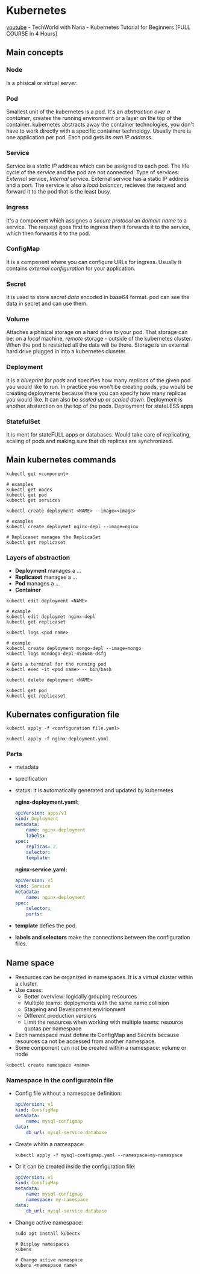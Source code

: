 # Kubernetes

[youtube](https://youtu.be/X48VuDVv0do) - TechWorld with Nana - Kubernetes Tutorial for Beginners [FULL COURSE in 4 Hours]

## Main concepts

### Node
Is a phisical or virtual *server*.

### Pod
Smallest unit of the kubernetes is a pod. It's an *abstraction over a container*, creates the running environment or a layer on the top of the container. kubernetes abstracts away the container technologies, you don't have to work directly with a specific container technology. Usually there is one application per pod. Each pod gets its *own IP address*.

### Service
Service is a *static IP* address which can be assigned to each pod. The life cycle of the *service* and the pod are not connected. Type of services: *External* service, *Internal* service. External service has a static IP address and a port. The service is also a *load balancer*, recieves the request and forward it to the pod that is the least busy.

### Ingress
It's a component which assignes a *secure protocol* an *domain name* to a service. The request goes first to ingress then it forwards it to the service, which then forwards it to the pod.

### ConfigMap
It is a component where you can configure URLs for ingress. Usually it contains *external configuration* for your application.

### Secret
It is used to store *secret data* encoded in base64 format. pod can see the data in secret and can use them.

### Volume
Attaches a phisical storage on a hard drive to your pod. That storage can be: on a *local* machine, *remote* storage - outside of the kubernetes cluster. When the pod is restarted all the data will be there. Storage is an external hard drive plugged in into a kubernetes cluseter.

### Deployment
It is a *blueprint for pods* and specifies how many *replicas* of the given pod you would like to run. In practice you won't be creating pods, you would be creating deployments because there you can specify how many replicas you would like. It can also be *scaled up* or *scaled down*. Deployment is another abstarction on the top of the pods. Deployment for stateLESS apps

### StatefulSet
It is ment for stateFULL apps or databases. Would take care of replicating, scaling of pods and making sure that db replicas are synchronized.

## Main kubernetes commands

```shell
kubectl get <component>

# examples
kubectl get nodes
kubectl get pod
kubectl get services
```

```shell
kubectl create deployment <NAME> --image=<image>

# examples
kubectl create deploymet nginx-depl --image=nginx

# Replicaset manages the ReplicaSet
kubectl get replicaset
```

### Layers of abstraction

- **Deployment** manages a ...
- **Replicaset** manages a ...
- **Pod** manages a ...
- **Container**

```shell
kubectl edit deployment <NAME> 

# example
kubectl edit deploymet nginx-depl 
kubectl get replicaset
```

```shell 
kubectl logs <pod name> 

# example 
kubectl create deployment mongo-depl --image=mongo 
kubectl logs mondogo-depl-454648-dsfg
```


```shell
# Gets a terminal for the running pod
kubectl exec -it <pod name> -- bin/bash
```

```shell
kubectl delete deployment <NAME>

kubectl get pod
kubectl get replicaset
```

## Kubernates configuration file

```shell
kubectl apply -f <configuration file.yaml> 

kubectl apply -f nginx-deployment.yaml
```
    
### Parts

- metadata
- specification
- status: it is automatically generated and updated by kubernetes

    **nginx-deployment.yaml:**
    ```yaml
    apiVersion: apps/v1
    kind: Deployment
    metadata:
        name: nginx-deployment 
        labels: 
    spec:
        replicas: 2
        selector:
        template:
    ```
    
    **nginx-service.yaml:**
    ```yaml
    apiVersion: v1
    kind: Service
    metadata:
        name: nginx-deployment 
    spec:
        selector:
        ports:
    ```

- **template** defies the pod.
- **labels and selectors** make the connections between the configuration files.

## Name space

- Resources can be organized in namespaces. It is a virtual cluster within a cluster.
- Use cases:
    + Better overview: logically grouping resources
    + Multiple teams: deployments with the same name collision
    + Stageing and Development envirionment
    + Different production versions
    + Limit the resources when working with multiple teams: resource quotas per namespace
- Each namespace must define its ConfigMap and Secrets because resources ca not be accessed from another namespace. 
- Some component can not be created within a namespace: volume or node

```shell
kubectl create namespace <name> 
```

### Namespace in the configuratoin file

- Config file without a namespcae definition:
    ```yaml
    apiVersion: v1
    kind: ConsfigMap
    metadata:
        name: mysql-configmap
    data:
        db_url: mysql-service.database
    ```

- Create whitin a namespace:
    ```shell
    kubectl apply -f mysql-configmap.yaml --namespace=my-namespace
    ```

- Or it can be created inside the configuration file:
    ```yaml
    apiVersion: v1
    kind: ConsfigMap
    metadata:
        name: mysql-configmap
        namespace: my-namespace
    data:
        db_url: mysql-service.database
    ```

- Change active namespace:

    ```shell
    sudo apt install kubectx
    ```
    
    ```shell
    # Display namespaces
    kubens
    
    # Change active namespace
    kubens <namespace name>
    ```